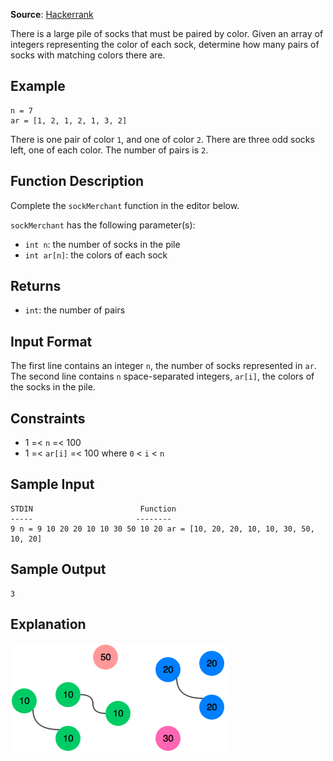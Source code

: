 **Source**: [Hackerrank](https://www.hackerrank.com/challenges/sock-merchant?h_l=interview&playlist_slugs%5B%5D=interview-preparation-kit&playlist_slugs%5B%5D=warmup)

There is a large pile of socks that must be paired by color. Given an array of integers representing
the color of each sock, determine how many pairs of socks with matching colors there are.

## Example

```text
n = 7
ar = [1, 2, 1, 2, 1, 3, 2]
```

There is one pair of color `1`, and one of color `2`. There are three odd socks left, one of each color. The
number of pairs is `2`.

## Function Description

Complete the `sockMerchant` function in the editor below.

`sockMerchant` has the following parameter(s):

- `int n`: the number of socks in the pile 
- `int ar[n]`: the colors of each sock 
  
## Returns

- `int`: the number of pairs
  
## Input Format

The first line contains an integer `n`, the number of socks represented in `ar`. 
The second line contains `n` space-separated integers, `ar[i]`, the colors of the socks in the pile.

## Constraints

- 1 =< `n` =< 100
- 1 =< `ar[i]` =< 100 where `0` < `i` < `n`

## Sample Input

```text
STDIN                        Function
-----                       --------
9 n = 9 10 20 20 10 10 30 50 10 20 ar = [10, 20, 20, 10, 10, 30, 50, 10, 20]

```

##  Sample Output

```text
3
 ```

## Explanation

![Explanation](./media/1474122392-c7b9097430-sock.png)